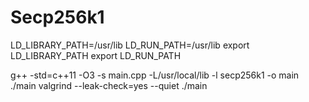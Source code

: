 # Secp256k1

LD_LIBRARY_PATH=/usr/lib
LD_RUN_PATH=/usr/lib
export LD_LIBRARY_PATH
export LD_RUN_PATH

g++ -std=c++11 -O3 -s main.cpp -L/usr/local/lib -l secp256k1 -o main
./main
valgrind --leak-check=yes --quiet ./main
